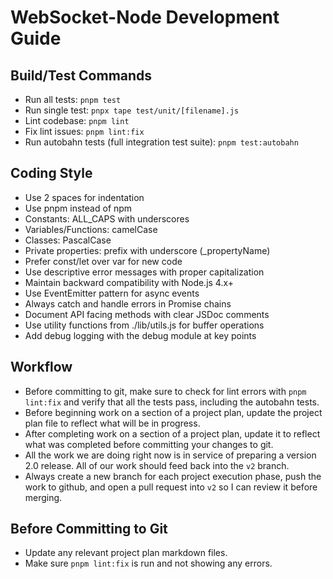 # WebSocket-Node Development Guide

## Build/Test Commands

- Run all tests: `pnpm test`
- Run single test: `pnpx tape test/unit/[filename].js`
- Lint codebase: `pnpm lint`
- Fix lint issues: `pnpm lint:fix`
- Run autobahn tests (full integration test suite): `pnpm test:autobahn`

## Coding Style

- Use 2 spaces for indentation
- Use pnpm instead of npm
- Constants: ALL_CAPS with underscores
- Variables/Functions: camelCase
- Classes: PascalCase
- Private properties: prefix with underscore (_propertyName)
- Prefer const/let over var for new code
- Use descriptive error messages with proper capitalization
- Maintain backward compatibility with Node.js 4.x+
- Use EventEmitter pattern for async events
- Always catch and handle errors in Promise chains
- Document API facing methods with clear JSDoc comments
- Use utility functions from ./lib/utils.js for buffer operations
- Add debug logging with the debug module at key points

## Workflow

- Before committing to git, make sure to check for lint errors with `pnpm lint:fix` and verify that all the tests pass, including the autobahn tests.
- Before beginning work on a section of a project plan, update the project plan file to reflect what will be in progress.
- After completing work on a section of a project plan, update it to reflect what was completed before committing your changes to git.
- All the work we are doing right now is in service of preparing a version 2.0 release. All of our work should feed back into the `v2` branch.
- Always create a new branch for each project execution phase, push the work to github, and open a pull request into `v2` so I can review it before merging.

## Before Committing to Git

- Update any relevant project plan markdown files.
- Make sure `pnpm lint:fix` is run and not showing any errors.
